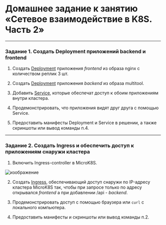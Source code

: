 # Домашнее задание к занятию «Сетевое взаимодействие в K8S. Часть 2»

------

### Задание 1. Создать Deployment приложений backend и frontend

1. Создать [Deployment](deploy_front.yaml) приложения _frontend_ из образа nginx с количеством реплик 3 шт.
2. Создать [Deployment](deploy_back.yaml) приложения _backend_ из образа multitool. 

3. Добавить [Service](deploy_svc.yaml), которые обеспечат доступ к обоим приложениям внутри кластера. 

4. Продемонстрировать, что приложения видят друг друга с помощью Service.

5. Предоставить манифесты Deployment и Service в решении, а также скриншоты или вывод команды п.4.

------

### Задание 2. Создать Ingress и обеспечить доступ к приложениям снаружи кластера

1. Включить Ingress-controller в MicroK8S.

  ![изображение](https://github.com/user-attachments/assets/6c3fda27-88d2-49cc-8c0f-da18108bd591)

2. Создать [Ingress](ingress.yaml), обеспечивающий доступ снаружи по IP-адресу кластера MicroK8S так, чтобы при запросе только по адресу открывался _frontend_ а при добавлении /api - _backend_.

3. Продемонстрировать доступ с помощью браузера или `curl` с локального компьютера.

4. Предоставить манифесты и скриншоты или вывод команды п.2.
